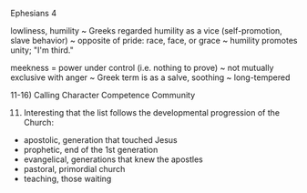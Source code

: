 Ephesians 4

lowliness, humility
~ Greeks regarded humility as a vice (self-promotion, slave behavior)
~ opposite of pride: race, face, or grace
~ humility promotes unity; "I'm third."

meekness = power under control (i.e. nothing to prove)
~ not mutually exclusive with anger
~ Greek term is as a salve, soothing
~ long-tempered

11-16)
Calling
Character
Competence
Community

11) Interesting that the list follows the developmental progression of the Church:
* apostolic, generation that touched Jesus
* prophetic, end of the 1st generation
* evangelical, generations that knew the apostles
* pastoral, primordial church
* teaching, those waiting

